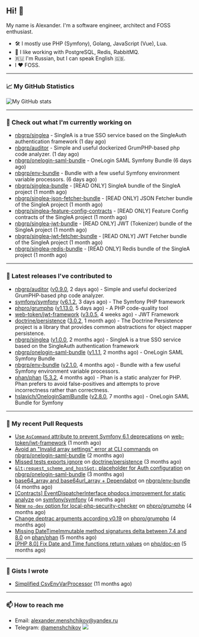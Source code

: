 ## Hi! 👋

My name is Alexander. I'm a software engineer, architect and FOSS enthusiast.

* 🛠 I mostly use PHP (Symfony), Golang, JavaScript (Vue), Lua.
* 🧰 I like working with PostgreSQL, Redis, RabbitMQ.
* 🇷🇺 I'm Russian, but I can speak English 🇬🇧.
* I ♥ FOSS.

---

### 📈 My GitHub Statistics

![My GitHub stats](https://github-readme-stats.vercel.app/api?username=a-menshchikov&theme=calm&hide_title=true&include_all_commits=true&show_icons=true)

[comment]: &lt;> (![Top Langs]&#40;https://github-readme-stats.vercel.app/api/top-langs/?username=a-menshchikov&theme=calm&hide_title=true&layout=compact&count_private=true&include_all_commits=true&langs_count=6&#41;)

---

### 👷 Check out what I'm currently working on

- [nbgrp/singlea](https://github.com/nbgrp/singlea) - SingleA is a true SSO service based on the SingleAuth authentication framework (1 day ago)
- [nbgrp/auditor](https://github.com/nbgrp/auditor) - Simple and useful dockerized GrumPHP-based php code analyzer. (1 day ago)
- [nbgrp/onelogin-saml-bundle](https://github.com/nbgrp/onelogin-saml-bundle) - OneLogin SAML Symfony Bundle (6 days ago)
- [nbgrp/env-bundle](https://github.com/nbgrp/env-bundle) - Bundle with a few useful Symfony environment variable processors. (6 days ago)
- [nbgrp/singlea-bundle](https://github.com/nbgrp/singlea-bundle) - [READ ONLY] SingleA bundle of the SingleA project (1 month ago)
- [nbgrp/singlea-json-fetcher-bundle](https://github.com/nbgrp/singlea-json-fetcher-bundle) - [READ ONLY] JSON Fetcher bundle of the SingleA project (1 month ago)
- [nbgrp/singlea-feature-config-contracts](https://github.com/nbgrp/singlea-feature-config-contracts) - [READ ONLY] Feature Config contracts of the SingleA project (1 month ago)
- [nbgrp/singlea-jwt-bundle](https://github.com/nbgrp/singlea-jwt-bundle) - [READ ONLY] JWT (Tokenizer) bundle of the SingleA project (1 month ago)
- [nbgrp/singlea-jwt-fetcher-bundle](https://github.com/nbgrp/singlea-jwt-fetcher-bundle) - [READ ONLY] JWT Fetcher bundle of the SingleA project (1 month ago)
- [nbgrp/singlea-redis-bundle](https://github.com/nbgrp/singlea-redis-bundle) - [READ ONLY] Redis bundle of the SingleA project (1 month ago)

---

### 🔭 Latest releases I've contributed to

- [nbgrp/auditor](https://github.com/nbgrp/auditor) ([v0.9.0](https://github.com/nbgrp/auditor/releases/tag/v0.9.0), 2 days ago) - Simple and useful dockerized GrumPHP-based php code analyzer.
- [symfony/symfony](https://github.com/symfony/symfony) ([v6.1.2](https://github.com/symfony/symfony/releases/tag/v6.1.2), 3 days ago) - The Symfony PHP framework
- [phpro/grumphp](https://github.com/phpro/grumphp) ([v1.13.0](https://github.com/phpro/grumphp/releases/tag/v1.13.0), 5 days ago) - A PHP code-quality tool
- [web-token/jwt-framework](https://github.com/web-token/jwt-framework) ([v3.0.5](https://github.com/web-token/jwt-framework/releases/tag/v3.0.5), 4 weeks ago) - JWT Framework
- [doctrine/persistence](https://github.com/doctrine/persistence) ([3.0.2](https://github.com/doctrine/persistence/releases/tag/3.0.2), 1 month ago) - The Doctrine Persistence project is a library that provides common abstractions for object mapper persistence.
- [nbgrp/singlea](https://github.com/nbgrp/singlea) ([v1.0.0](https://github.com/nbgrp/singlea/releases/tag/v1.0.0), 2 months ago) - SingleA is a true SSO service based on the SingleAuth authentication framework
- [nbgrp/onelogin-saml-bundle](https://github.com/nbgrp/onelogin-saml-bundle) ([v1.1.1](https://github.com/nbgrp/onelogin-saml-bundle/releases/tag/v1.1.1), 2 months ago) - OneLogin SAML Symfony Bundle
- [nbgrp/env-bundle](https://github.com/nbgrp/env-bundle) ([v2.1.0](https://github.com/nbgrp/env-bundle/releases/tag/v2.1.0), 4 months ago) - Bundle with a few useful Symfony environment variable processors.
- [phan/phan](https://github.com/phan/phan) ([5.3.2](https://github.com/phan/phan/releases/tag/5.3.2), 4 months ago) - Phan is a static analyzer for PHP. Phan prefers to avoid false-positives and attempts to prove incorrectness rather than correctness.
- [hslavich/OneloginSamlBundle](https://github.com/hslavich/OneloginSamlBundle) ([v2.8.0](https://github.com/hslavich/OneloginSamlBundle/releases/tag/v2.8.0), 7 months ago) - OneLogin SAML Bundle for Symfony

---

### 🔨 My recent Pull Requests

- [Use `AsCommand` attribute to prevent Symfony 6.1 deprecations](https://github.com/web-token/jwt-framework/pull/341) on [web-token/jwt-framework](https://github.com/web-token/jwt-framework) (1 month ago)
- [Avoid an &#34;Invalid array settings&#34; error at CLI commands](https://github.com/nbgrp/onelogin-saml-bundle/pull/11) on [nbgrp/onelogin-saml-bundle](https://github.com/nbgrp/onelogin-saml-bundle) (2 months ago)
- [Missed tests exports ignore](https://github.com/doctrine/persistence/pull/259) on [doctrine/persistence](https://github.com/doctrine/persistence) (3 months ago)
- [`&lt;request_scheme_and_host&gt;` placeholder for Auth configuration](https://github.com/nbgrp/onelogin-saml-bundle/pull/8) on [nbgrp/onelogin-saml-bundle](https://github.com/nbgrp/onelogin-saml-bundle) (3 months ago)
- [base64_array and base64url_array &#43; Dependabot](https://github.com/nbgrp/env-bundle/pull/2) on [nbgrp/env-bundle](https://github.com/nbgrp/env-bundle) (4 months ago)
- [[Contracts] EventDispatcherInterface phpdocs improvement for static analyze](https://github.com/symfony/symfony/pull/45381) on [symfony/symfony](https://github.com/symfony/symfony) (4 months ago)
- [New `no-dev` option for local-php-security-checker](https://github.com/phpro/grumphp/pull/984) on [phpro/grumphp](https://github.com/phpro/grumphp) (4 months ago)
- [Change deptrac arguments according v0.19](https://github.com/phpro/grumphp/pull/980) on [phpro/grumphp](https://github.com/phpro/grumphp) (4 months ago)
- [Missing DateTimeImmutable method signatures delta between 7.4 and 8.0](https://github.com/phan/phan/pull/4654) on [phan/phan](https://github.com/phan/phan) (5 months ago)
- [[PHP 8.0] Fix Date and Time functions return values](https://github.com/php/doc-en/pull/1358) on [php/doc-en](https://github.com/php/doc-en) (5 months ago)

---

### 📓 Gists I wrote

- [Simplified CsvEnvVarProcessor](https://gist.github.com/08650c7b76154eb00c18d093e5087f0b) (11 months ago)

---

### 📫 How to reach me

- Email: [alexander.menshchikov@yandex.ru](mailto:alexander.menshchikov@yandex.ru)
- Telegram: [@amenshchikov](https://t.me/amenshchikov)
![](https://hit.yhype.me/github/profile?user_id=2580489)